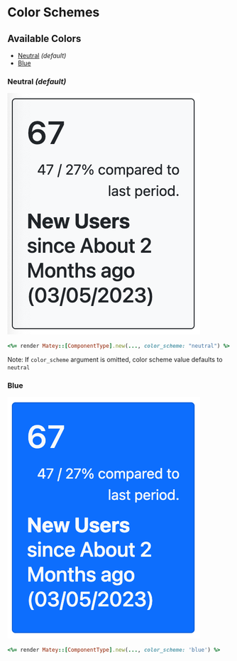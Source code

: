 # Color Schemes

## Available Colors

- [Neutral](#neutral) _(default)_
- [Blue](#blue)

### Neutral _(default)_

![Neutral Color Scheme](./images/colorSchemeNeutral.png)

```ruby
<%= render Matey::[ComponentType].new(..., color_scheme: "neutral") %>
```

Note: If `color_scheme` argument is omitted, color scheme value defaults to `neutral`

### Blue

![Blue Color Scheme](./images/colorSchemeBlue.png)

```ruby
<%= render Matey::[ComponentType].new(..., color_scheme: 'blue') %>
```
